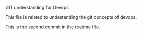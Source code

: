 GIT understanding for Devops

This file is related to undestanding the git concepts of devops.

This is the second commit in the readme file.
